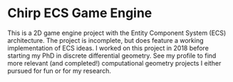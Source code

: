 # Chirp ECS Game Engine

This is a 2D game engine project with the Entity Component System (ECS) architecture.
The project is incomplete, but does feature a working implementation of ECS ideas. 
I worked on this project in 2018 before starting my PhD in discrete differential geometry.
See my profile to find more relevant (and completed!) computational geometry projects I either pursued for fun or for my research.
